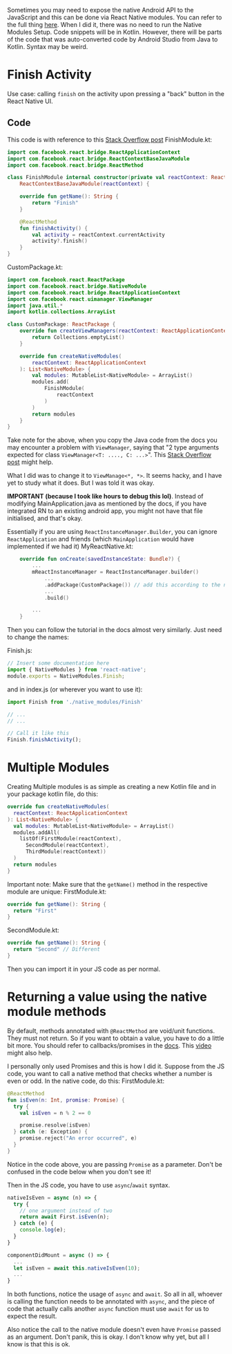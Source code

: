 Sometimes you may need to expose the native Android API to the JavaScript and this can be done via React Native modules. You can refer to the full thing [here](https://reactnative.dev/docs/native-modules-android). When I did it, there was no need to run the Native Modules Setup. Code snippets will be in Kotlin. However, there will be parts of the code that was auto-converted code by Android Studio from Java to Kotlin. Syntax may be weird.

# Finish Activity
Use case: calling `finish` on the activity upon pressing a "back" button in the React Native UI.

## Code
This code is with reference to this [Stack Overflow post](https://stackoverflow.com/a/58509781/11284745)
FinishModule.kt:
```kotlin
import com.facebook.react.bridge.ReactApplicationContext
import com.facebook.react.bridge.ReactContextBaseJavaModule
import com.facebook.react.bridge.ReactMethod

class FinishModule internal constructor(private val reactContext: ReactApplicationContext) :
    ReactContextBaseJavaModule(reactContext) {

    override fun getName(): String {
        return "Finish"
    }

    @ReactMethod
    fun finishActivity() {
        val activity = reactContext.currentActivity
        activity?.finish()
    }
}
```

CustomPackage.kt:
```kotlin
import com.facebook.react.ReactPackage
import com.facebook.react.bridge.NativeModule
import com.facebook.react.bridge.ReactApplicationContext
import com.facebook.react.uimanager.ViewManager
import java.util.*
import kotlin.collections.ArrayList

class CustomPackage: ReactPackage {
    override fun createViewManagers(reactContext: ReactApplicationContext): List<ViewManager<*, *>> {
        return Collections.emptyList()
    }

    override fun createNativeModules(
        reactContext: ReactApplicationContext
    ): List<NativeModule> {
        val modules: MutableList<NativeModule> = ArrayList()
        modules.add(
            FinishModule(
                reactContext
            )
        )
        return modules
    }
}
```
Take note for the above, when you copy the Java code from the docs you may encounter a problem with `ViewManager`, saying that "2 type arguments expected for class `ViewManager<T: ...., C: ...>`". This [Stack Overflow post](https://stackoverflow.com/questions/48051190/kotlin-one-type-argument-expected-for-class-for-abstract-generic-view-holder) might help.

What I did was to change it to `ViewManage<*, *>`. It seems hacky, and I have yet to study what it does. But I was told it was okay.

**IMPORTANT (because I took like hours to debug this lol)**. Instead of modifying MainApplication.java as mentioned by the docs, if you have integrated RN to an existing android app, you might not have that file initialised, and that's okay. 

Essentially if you are using `ReactInstanceManager.Builder`, you can ignore `ReactApplication` and friends (which `MainApplication` would have implemented if we had it)
MyReactNative.kt:
```kotlin
    override fun onCreate(savedInstanceState: Bundle?) {
        ...
        mReactInstanceManager = ReactInstanceManager.builder()
            ...
            .addPackage(CustomPackage()) // add this according to the name of the package
            ...
            .build()

        ...
    }
```

Then you can follow the tutorial in the docs almost very similarly. Just need to change the names:

Finish.js:
```js
// Insert some documentation here
import { NativeModules } from 'react-native';
module.exports = NativeModules.Finish;
```

and in index.js (or wherever you want to use it):
```js
import Finish from './native_modules/Finish'

// ...
// ...

// Call it like this
Finish.finishActivity();
```

# Multiple Modules
Creating Multiple modules is as simple as creating a new Kotlin file and in your package kotlin file, do this:
```kotlin
override fun createNativeModules(
  reactContext: ReactApplicationContext
): List<NativeModule> {
  val modules: MutableList<NativeModule> = ArrayList()
  modules.addAll(
    listOf(FirstModule(reactContext),
      SecondModule(reactContext),
      ThirdModule(reactContext))
  )
  return modules
}
```

Important note: Make sure that the `getName()` method in the respective module are unique:
FirstModule.kt:
```kotlin
override fun getName(): String {
  return "First"
}
```

SecondModule.kt:
```kotlin
override fun getName(): String {
  return "Second" // Different
}
```

Then you can import it in your JS code as per normal.

# Returning a value using the native module methods
By default, methods annotated with `@ReactMethod` are void/unit functions. They must not return. So if you want to obtain a value, you have to do a little bit more. You should refer to callbacks/promises in the [docs](https://reactnative.dev/docs/native-modules-android.html#callbacks). This [video](https://www.youtube.com/watch?v=u8auHumLWK4) might also help.

I personally only used Promises and this is how I did it. Suppose from the JS code, you want to call a native method that checks whether a number is even or odd. In the native code, do this:
FirstModule.kt:
```kotlin
@ReactMethod
fun isEven(n: Int, promise: Promise) {
  try {
    val isEven = n % 2 == 0

    promise.resolve(isEven)
  } catch (e: Exception) {
    promise.reject("An error occurred", e)
  }
}
```
Notice in the code above, you are passing `Promise` as a parameter. Don't be confused in the code below when you don't see it!

Then in the JS code, you have to use `async`/`await` syntax.
```js
nativeIsEven = async (n) => {
  try {
    // one argument instead of two
    return await First.isEven(n);
  } catch (e) {
    console.log(e);
  }
}

componentDidMount = async () => {
  ...
  let isEven = await this.nativeIsEven(10);
  ...
}
```
In both functions, notice the usage of `async` and `await`. So all in all, whoever is calling the function needs to be annotated with `async`, and the piece of code that actually calls another `async` function must use `await` for us to expect the result.

Also notice the call to the native module doesn't even have `Promise` passed as an argument. Don't panik, this is okay. I don't know why yet, but all I know is that this is ok.

